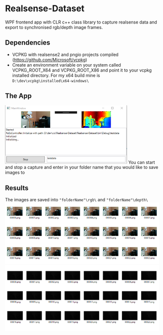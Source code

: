 # Realsense-Dataset

WPF frontend app with CLR c++ class library to capture realsense data and export to synchronised rgb/depth image frames.

## Dependencies
- VCPKG with realsense2 and pngio projects compiled (https://github.com/Microsoft/vcpkg)
- Create an environment variable on your system called VCPKG_ROOT_X64 and VCPKG_ROOT_X86 and point it to your vcpkg installed directory.
For my x64 build mine is `D:\dev\vcpkg\installed\x64-windows\`

## The App
<img src="./Screenshots/app.png" width="400" />
You can start and stop a capture and enter in your folder name that you would like to save images to

## Results
The images are saved into `"folderName"\rgb\` and `"folderName"\depth\`
<img src="./Screenshots/color.png" width="600" />
<img src="./Screenshots/depth.png" width="600" />
